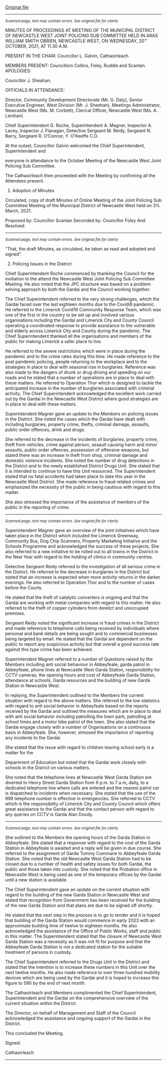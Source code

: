 [Original file](https://www.limerick.ie/sites/default/files/media/documents/2022-03/01-2021-10-20-minutes-jpc-subcommittee.pdf)

---
*<small>Scanned page, text may contain errors. See original file for clarity</small>*  

MINUTES OF PROCEEDINGS AT MEETING OF THE
MUNICIPAL DISTRICT OF NEWCASTLE WEST JOINT
POLICING SUB COMMITTEE HELD IN ARAS WILLIAM SMITH
OBRIEN, NEWCASTLE WEST, ON WEDNESDAY, 20™
OCTOBER, 2021, AT 11.30 A.M.

PRESENT IN THE CHAIR: Councillor L. Galvin, Cathaoirleach.

MEMBERS PRESENT:
Councillors Collins, Foley, Ruddle and Scanlan.
APOLOGIES:

Councillor J. Sheahan.

OFFICIALS IN ATTENDANCE:

Director, Community Development Directorate (Mr. G. Daly), Senior Executive Engineer, West
Division (Mr. J. Sheehan), Meetings Administrator, Newcastle West (Ms. M. Corbett), Clerical
Officer, Newcastle West (Ms. A. Lenihan)

Chief Superintendent G. Roche, Superintendent A. Magner, Inspector A. Lacey, Inspector J.
Flanagan, Detective Sergeant M. Reidy, Sergeant N. Barry, Sergeant R. O’Connor, Y. O'Keeffe C.O.

At the outset, Councillor Galvin welcomed the Chief Superintendent, Superintendent and

everyone in attendance to the October Meeting of the Newcastle West Joint Policing Sub
Committee.

The Cathaoirleach then proceeded with the Meeting by confirming all the Attendees present.
1. Adoption of Minutes

Circulated, copy of draft Minutes of Online Meeting of the Joint Policing Sub Committee Meeting
of the Municipal District of Newcastle West held on 3% March, 2021.

Proposed by: Councillor Scanian
Seconded by: Councillor Foley
And Resolved:


---
*<small>Scanned page, text may contain errors. See original file for clarity</small>*  

“That, the draft Minutes, as circulated, be taken as read and adopted and signed”.

2. Policing Issues in the District

Chief Superintendent Roche commenced by thanking the Council for the invitation to the attend
the Newcastle West Joint Policing Sub Committee Meeting. He also noted that the JPC structure
was based on a problem solving approach by both the Gardai and the Council working together.

The Chief Superintendent referred to the very strong challenges, which the Gardai faced over the
last eighteen months due to the Covidi9 pandemic. He referred to the Limerick Covid19
Community Response Team, which was one of the first in the country to be set up and involved
various organisations including the Gardai and Limerick City and County Council operating a
coordinated response to provide assistance to the vulnerable and elderly across Limerick City and
County during the pandemic. The Chief Superintendent thanked all the organisations and
members of the public for making Limerick a safer place to live.

He referred to the severe restrictions which were in place during the pandemic and to the crime
rates during this time. He made reference to the post pandemic policing, people returning to the
workplace and to the strategies in place to deal with seasonal rise in burglaries. Reference was
also made to the dangers of drunk or drug driving and speeding on our roads and he stated that
a number of operations are in place to deal with these matters. He referred to Operation Thor
which is designed to tackle the anticipated increase in the number of burglaries associated with
criminal activity. The Chief Superintendent acknowledged the excellent work carried out by the
Gardai in the Newcastle West District where good strategies are in place to deal with these
matters.

Superintendent Magner gave an update to the Members on policing issues in the District. She
noted the cases which the Gardai have dealt with including burglaries, property crime, thefts,
criminal damage, assaults, public order offences, drink and drugs.

She referred to the decrease in the incidents of burglaries, property crime, theft from vehicles,
crime against person, assault causing harm and minor assaults, public order offences, possession
of offensive weapons, but stated there was an increase in theft from shop, criminal damage and
domestic violence incidents. She noted the number of drug detections in the District and to the
newly established District Drugs Unit. She stated that it is intended to continue to have this Unit
resourced. The Superintendent stated that no fatal accidents had taken place to date this year in
the Newcastle West District. She made reference to fraud related crimes and emphasized the
necessity of the public in being cautious with regard to this matter.

She also stressed the importance of the assistance of members of the public in the reporting of
crime.


---
*<small>Scanned page, text may contain errors. See original file for clarity</small>*  

Superintendent Magner gave an overview of the joint initiatives which have taken place in the
District which included the Limerick Greenway, Community Bus, Dog Chip Scanners, Property
Marketing Initiative and the Schools Programme and acknowledged the success of these projects.
She also referred to a new initiative to be rolled out to all towns in the District in the New Year
with regard to the holding of clinics in community centres.

Detective Sergeant Reidy referred to the investigation of all serious crime in the District. He
referred to the decrease in burglaries in the District but stated that an increase is expected when
more activity returns in the darker evenings. He also referred to Operation Thor and to the
number of cases before the Courts.

He stated that the theft of catalytic converters is ongoing and that the Gardai are working with
metal companies with regard to this matter. He also referred to the theft of copper cylinders
from derelict and unoccupied premises.

Sergeant Reidy noted the significant increase in fraud crimes in the District and made reference
to telephone calls being received by individuals where personal and bank details are being sought
and to commercial businesses being targeted by email. He stated that the Gardal are dependent
on the public to report any suspicious activity but that overall a good success rate against this
type crime has been achieved.

Superintendent Magner referred to a number of Questions raised by the Members including anti
social behaviour in Abbeyfeale, garda patrol in Abbeyfeale, phone lines at Newcastle West Garda
Station, responsibility for CCTV cameras, the opening hours and cost of Abbeyfeale Garda Station,
attendance at schools, Garda resources and the building of new Garda Station in Newcastle West.

In replying, the Superintendent outlined to the Members the current situation with regard to the
above matters. She referred to the low statistics with regard to anti social behavior in Abbeyfeale
based on the reports received by the Gardai and outlined the measures which are in place to deal
with anti social behavior including patrolling the town park, patrolling at school times and a
motor bike patrol of the town. She also stated that the Gardai engage closely with a number of
Organisations on a continuous basis in Abbeyfeale. She, however, stressed the importance of
reporting any incidents to the Gardai.

She stated that the issue with regard to children leaving school early is a matter for the

Department of Education but noted that the Gardai work closely with schools in the District on
various matters.

She noted that the telephone lines at Newcastle West Garda Station are diverted to Henry Street
Garda Station from 9 p.m. to 7 a.m, daily, to a dedicated telephone line where calls are entered
and the nearest patrol car is dispatched to incidents when necessary. She stated that the use of
the 999 telephone number is effective in emergencies. She referred to CCTV which is the
responsibility of Limerick City and County Council which offers great assistance to the Gardai and
that the contact person with regard to any queries on CCTV is Garda Alan Doody.


---
*<small>Scanned page, text may contain errors. See original file for clarity</small>*  

She outlined to the Members the opening hours of the Garda Station in Abbeyfeale. She stated
that a response with regard to the cost of the Garda Station in Abbeyfeale is awaited and a reply
will be given in due course. She referred to the assignment of Garda Tommy Cummane to
Abbeyfeale Garda Station. She noted that the old Newcastle West Garda Station had to be closed
due to a number of health and safety issues for both Gardai, the public and those taken into
custody. She noted that the Probation office in Newcastle West is being used as one of the
temporary offices by the Gardai until a new station is available.

The Chief Superintendent gave an update on the current situation with regard to the building of
the new Garda Station in Newcastle West and stated that recognition from Government has been
received for the building of the new Garda Station and that plans are due to be signed off shortly.

He stated that the next step in the process is to go to tender and it is hoped that building of the
Garda Station would commence in early 2023 with an approximate building time of twelve to
eighteen months. He also acknowledged the assistance of the Office of Public Works, staff and
public in this matter. The Superintendent stated that the closure of Newcastle West Garda
Station was a necessity as it was not fit for purpose and that the Abbeyfeale Garda Station is not
a dedicated station for the suitable treatment of persons in custody.

The Chief Superintendent referred to the Drugs Unit in the District and stated that the intention
is to increase these numbers in this Unit over the next twelve months. He also made reference
to over three hundred mobility devices which are being used by the Gardai and it is hoped to
increase this figure to 590 by the end of next month.

The Cathaoirleach and Members complimented the Chief Superintendent, Superintendent and
the Gardai on the comprehensive overview of the current situation within the District.

The Director, on behalf of Management and Staff of the Council acknowledged the assistance
and ongoing support of the Gardai in the District.

This concluded the Meeting.

Signed:

Cathaoirleach


---
